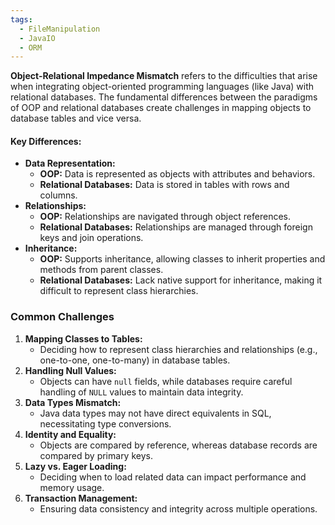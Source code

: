 ```yaml
---
tags:
  - FileManipulation
  - JavaIO
  - ORM
---
```


**Object-Relational Impedance Mismatch** refers to the difficulties that arise when integrating object-oriented programming languages (like Java) with relational databases. The fundamental differences between the paradigms of OOP and relational databases create challenges in mapping objects to database tables and vice versa.

#### **Key Differences:**
- **Data Representation:**
    - **OOP:** Data is represented as objects with attributes and behaviors.
    - **Relational Databases:** Data is stored in tables with rows and columns.
- **Relationships:**
    - **OOP:** Relationships are navigated through object references.
    - **Relational Databases:** Relationships are managed through foreign keys and join operations.
- **Inheritance:**
    - **OOP:** Supports inheritance, allowing classes to inherit properties and methods from parent classes.
    - **Relational Databases:** Lack native support for inheritance, making it difficult to represent class hierarchies.
### Common Challenges
1. **Mapping Classes to Tables:**
    - Deciding how to represent class hierarchies and relationships (e.g., one-to-one, one-to-many) in database tables.
2. **Handling Null Values:**
    - Objects can have `null` fields, while databases require careful handling of `NULL` values to maintain data integrity.
3. **Data Types Mismatch:**
    - Java data types may not have direct equivalents in SQL, necessitating type conversions.
4. **Identity and Equality:**
    - Objects are compared by reference, whereas database records are compared by primary keys.
5. **Lazy vs. Eager Loading:**
    - Deciding when to load related data can impact performance and memory usage.
6. **Transaction Management:**
    - Ensuring data consistency and integrity across multiple operations.
